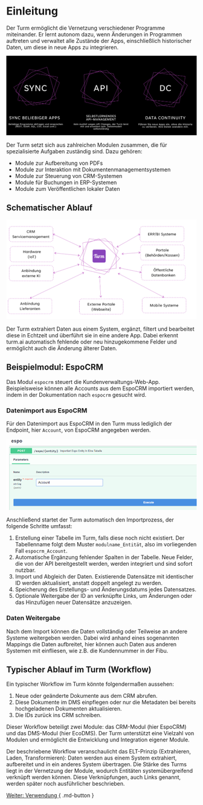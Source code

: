 # Einleitung 



Der Turm ermöglicht die Vernetzung verschiedener Programme miteinander. Er lernt autonom dazu, wenn Änderungen in Programmen auftreten und verwaltet alle Zustände der Apps, einschließlich historischer Daten, um diese in neue Apps zu integrieren.

![Turm Features](../img/turm_features.png)

Der Turm setzt sich aus zahlreichen Modulen zusammen, die für spezialisierte Aufgaben zuständig sind. Dazu gehören:

- Module zur Aufbereitung von PDFs
- Module zur Interaktion mit Dokumentenmanagementsystemen
- Module zur Steuerung von CRM-Systemen
- Module für Buchungen in ERP-Systemen
- Module zum Veröffentlichen lokaler Daten

## Schematischer Ablauf
![Turm Connect](../img/turm_connect.png)

Der Turm extrahiert Daten aus einem System, ergänzt, filtert und bearbeitet diese in Echtzeit und überführt sie in eine andere App. Dabei erkennt turm.ai automatisch fehlende oder neu hinzugekommene Felder und ermöglicht auch die Änderung älterer Daten.

## Beispielmodul: EspoCRM

Das Modul `espocrm` steuert die Kundenverwaltungs-Web-App. Beispielsweise können alle Accounts aus dem EspoCRM importiert werden, indem in der Dokumentation nach `espocrm` gesucht wird.

### Datenimport aus EspoCRM

Für den Datenimport aus EspoCRM in den Turm muss lediglich der Endpoint, hier `Account`, von EspoCRM angegeben werden.

![EspoCRM Import](../img/espo-import.png)

Anschließend startet der Turm automatisch den Importprozess, der folgende Schritte umfasst:

1. Erstellung einer Tabelle im Turm, falls diese noch nicht existiert. Der Tabellenname folgt dem Muster `modulname_Entität`, also im vorliegenden Fall `espocrm_Account`.
2. Automatische Ergänzung fehlender Spalten in der Tabelle. Neue Felder, die von der API bereitgestellt werden, werden integriert und sind sofort nutzbar.
3. Import und Abgleich der Daten. Existierende Datensätze mit identischer ID werden aktualisiert, anstatt doppelt angelegt zu werden.
4. Speicherung des Erstellungs- und Änderungsdatums jedes Datensatzes.
5. Optionale Weitergabe der ID an verknüpfte Links, um Änderungen oder das Hinzufügen neuer Datensätze anzuzeigen.

### Daten Weitergabe 

Nach dem Import können die Daten vollständig oder Teilweise an andere Systeme weitergeben werden. 
Dabei wird anhand eines sogenannten Mappings die Daten aufbreitet, hier können auch Daten aus anderen Systemen mit einfliesen, wie z.B. die Kundennummer in der Fibu. 

## Typischer Ablauf im Turm (Workflow)

Ein typischer Workflow im Turm könnte folgendermaßen aussehen:

1. Neue oder geänderte Dokumente aus dem CRM abrufen.
2. Diese Dokumente im DMS einpflegen oder nur die Metadaten bei bereits hochgeladenen Dokumenten aktualisieren.
3. Die IDs zurück ins CRM schreiben.

Dieser Workflow beteiligt zwei Module: das CRM-Modul (hier EspoCRM) und das DMS-Modul (hier EcoDMS). Der Turm unterstützt eine Vielzahl von Modulen und ermöglicht die Entwicklung und Integration eigener Module.

Der beschriebene Workflow veranschaulicht das ELT-Prinzip (Extrahieren, Laden, Transformieren): Daten werden aus einem System extrahiert, aufbereitet und in ein anderes System übertragen. Die Stärke des Turms liegt in der Vernetzung der Module, wodurch Entitäten systemübergreifend verknüpft werden können. Diese Verknüpfungen, auch Links genannt, werden später noch ausführlicher beschrieben.

[Weiter: Verwendung ](usage.md){ .md-button }